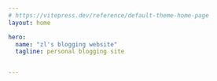 ```yaml
---
# https://vitepress.dev/reference/default-theme-home-page
layout: home

hero:
  name: "zl's blogging website"
  tagline: personal blogging site


---
```


